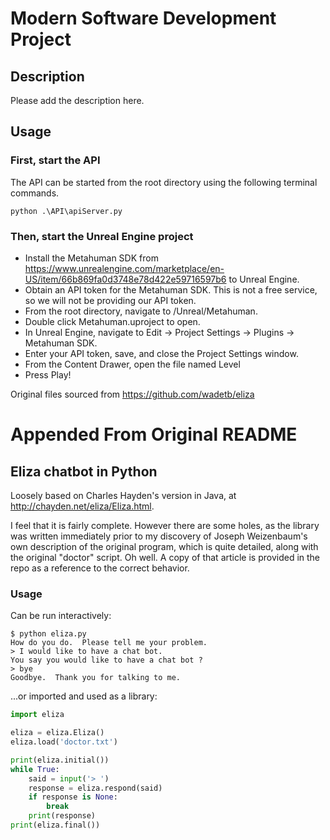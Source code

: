 # Modern Software Development Project

## Description

Please add the description here. 

## Usage

### First, start the API

The API can be started from the root directory using the following terminal commands.
```
python .\API\apiServer.py
```

### Then, start the Unreal Engine project

- Install the Metahuman SDK from https://www.unrealengine.com/marketplace/en-US/item/66b869fa0d3748e78d422e59716597b6 to Unreal Engine. 
- Obtain an API token for the Metahuman SDK. This is not a free service, so we will not be providing our API token. 
- From the root directory, navigate to /Unreal/Metahuman.
- Double click Metahuman.uproject to open. 
- In Unreal Engine, navigate to Edit -> Project Settings -> Plugins -> Metahuman SDK. 
- Enter your API token, save, and close the Project Settings window. 
- From the Content Drawer, open the file named Level
- Press Play! 

Original files sourced from https://github.com/wadetb/eliza

# Appended From Original README
## Eliza chatbot in Python

Loosely based on Charles Hayden's version in Java, at http://chayden.net/eliza/Eliza.html. 

I feel that it is fairly complete. However there are some holes, as the library was written immediately prior to my discovery of Joseph Weizenbaum's own description of the original program, which is quite detailed, along with the original "doctor" script. Oh well. A copy of that article is provided in the repo as a reference to the correct behavior.

### Usage

Can be run interactively:

```
$ python eliza.py
How do you do.  Please tell me your problem.
> I would like to have a chat bot.
You say you would like to have a chat bot ?
> bye
Goodbye.  Thank you for talking to me.
```

...or imported and used as a library:

```python
import eliza

eliza = eliza.Eliza()
eliza.load('doctor.txt')

print(eliza.initial())
while True:
    said = input('> ')
    response = eliza.respond(said)
    if response is None:
        break
    print(response)
print(eliza.final())
```